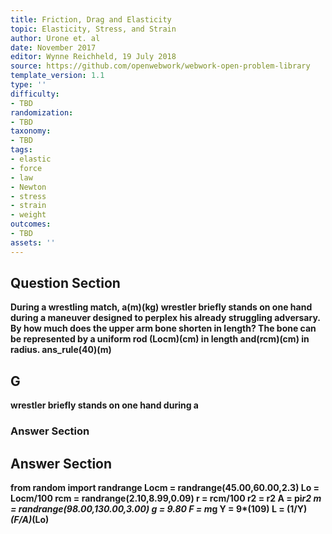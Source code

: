 ```yaml
---
title: Friction, Drag and Elasticity
topic: Elasticity, Stress, and Strain
author: Urone et. al
date: November 2017
editor: Wynne Reichheld, 19 July 2018
source: https://github.com/openwebwork/webwork-open-problem-library
template_version: 1.1
type: ''
difficulty:
- TBD
randomization:
- TBD
taxonomy:
- TBD
tags:
- elastic
- force
- law
- Newton
- stress
- strain
- weight
outcomes:
- TBD
assets: ''
---
```


## Question Section 

<b>
During a wrestling match, a(m)(kg) wrestler briefly stands on one hand during a
maneuver designed to perplex his already struggling adversary. By how much does
the upper arm bone shorten in length? The bone can be represented by a uniform rod
(Locm)(cm) in length and(rcm)(cm) in radius.
ans_rule(40)(m)

## G
wrestler briefly stands on one hand during a
### Answer Section


## Answer Section

from random import randrange
Locm = randrange(45.00,60.00,2.3)
Lo = Locm/100
rcm = randrange(2.10,8.99,0.09)
r = rcm/100
r2 = r**2
A = pi*r2
m = randrange(98.00,130.00,3.00)
g = 9.80
F = m*g
Y = 9*(10**9)
L = (1/Y)*(F/A)*(Lo)